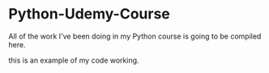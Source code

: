 # Python-Udemy-Course
All of the work I've been doing in my Python course is going to be compiled here.

this is an example of my code working.
